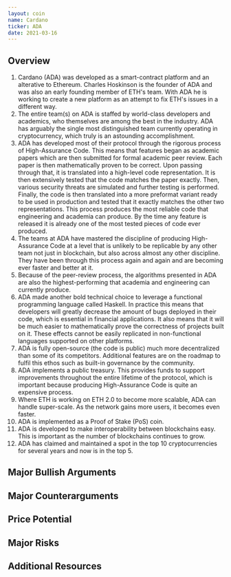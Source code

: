 ```yaml
---
layout: coin
name: Cardano
ticker: ADA
date: 2021-03-16
---
```


## Overview

1. Cardano (ADA) was developed as a smart-contract platform and an alterative to Ethereum. Charles Hoskinson is the founder of ADA and was also an early founding member of ETH's team. With ADA he is working to create a new platform as an attempt to fix ETH's issues in a different way.
1. The entire team(s) on ADA is staffed by world-class developers and academics, who themselves are among the best in the industry. ADA has arguably the single most distinguished team currently operating in cryptocurrency, which truly is an astounding accomplishment.
1. ADA has developed most of their protocol through the rigorous process of High-Assurance Code. This means that features began as academic papers which are then submitted for formal academic peer review. Each paper is then mathematically proven to be correct. Upon passing through that, it is translated into a high-level code representation. It is then extensively tested that the code matches the paper exactly. Then, various security threats are simulated and further testing is performed. Finally, the code is then translated into a more preformat variant ready to be used in production and tested that it exactly matches the other two representations. This process produces the most reliable code that engineering and academia can produce. By the time any feature is released it is already one of the most tested pieces of code ever produced.
1. The teams at ADA have mastered the discipline of producing High-Assurance Code at a level that is unlikely to be replicable by any other team not just in blockchain, but also across almost any other discipline. They have been through this process again and again and are becoming ever faster and better at it.
1. Because of the peer-review process, the algorithms presented in ADA are also the highest-performing that academia and engineering can currently produce.
1. ADA made another bold technical choice to leverage a functional programming language called Haskell. In practice this means that developers will greatly decrease the amount of bugs deployed in their code, which is essential in financial applications. It also means that it will be much easier to mathematically prove the correctness of projects built on it. These effects cannot be easily replicated in non-functional languages supported on other platforms.
1. ADA is fully open-source (the code is public) much more decentralized than some of its competitors. Additional features are on the roadmap to fulfil this ethos such as built-in governance by the community.
1. ADA implements a public treasury. This provides funds to support improvements throughout the entire lifetime of the protocol, which is important because producing High-Assurance Code is quite an expensive process.
1. Where ETH is working on ETH 2.0 to become more scalable, ADA can handle super-scale. As the network gains more users, it becomes even faster.
1. ADA is implemented as a Proof of Stake (PoS) coin.
1. ADA is developed to make interoperability between blockchains easy. This is important as the number of blockchains continues to grow.
1. ADA has claimed and maintained a spot in the top 10 cryptocurrencies for several years and now is in the top 5.

## Major Bullish Arguments

## Major Counterarguments

## Price Potential

## Major Risks

## Additional Resources
